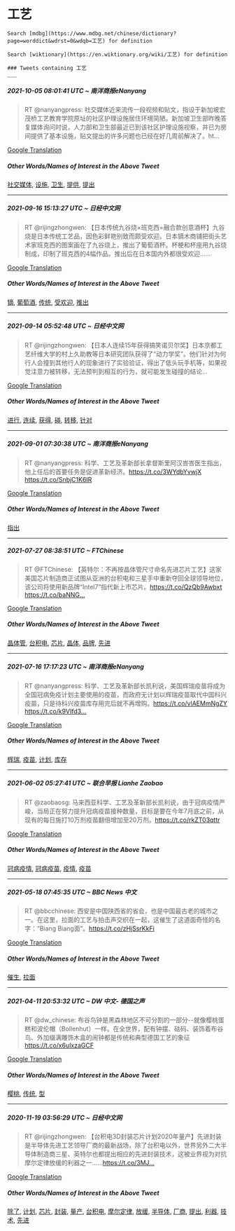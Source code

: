 # 工艺

    Search [mdbg](https://www.mdbg.net/chinese/dictionary?page=worddict&wdrst=0&wdqb=工艺) for definition

    Search [wiktionary](https://en.wiktionary.org/wiki/工艺) for definition

    ### Tweets containing 工艺
    ___
##### 2021-10-05 08:01:41 UTC ~ 南洋商报eNanyang
> RT @nanyangpress: 社交媒体近来流传一段视频和贴文，指设于新加坡宏茂桥工艺教育学院原址的社区护理设施居住环境简陋。新加坡卫生部昨晚答复媒体询问时说，人力部和卫生部最近已到该社区护理设施视察，并已为房间提供了基本设施，贴文提出的许多问题也已经在好几周前解决了。ht…

[Google Translation](https://translate.google.com/?hi=en&tab=TT&sl=zh-CN&tl=en&op=translate&text=RT+%40nanyangpress%3A+%E7%A4%BE%E4%BA%A4%E5%AA%92%E4%BD%93%E8%BF%91%E6%9D%A5%E6%B5%81%E4%BC%A0%E4%B8%80%E6%AE%B5%E8%A7%86%E9%A2%91%E5%92%8C%E8%B4%B4%E6%96%87%EF%BC%8C%E6%8C%87%E8%AE%BE%E4%BA%8E%E6%96%B0%E5%8A%A0%E5%9D%A1%E5%AE%8F%E8%8C%82%E6%A1%A5%E5%B7%A5%E8%89%BA%E6%95%99%E8%82%B2%E5%AD%A6%E9%99%A2%E5%8E%9F%E5%9D%80%E7%9A%84%E7%A4%BE%E5%8C%BA%E6%8A%A4%E7%90%86%E8%AE%BE%E6%96%BD%E5%B1%85%E4%BD%8F%E7%8E%AF%E5%A2%83%E7%AE%80%E9%99%8B%E3%80%82%E6%96%B0%E5%8A%A0%E5%9D%A1%E5%8D%AB%E7%94%9F%E9%83%A8%E6%98%A8%E6%99%9A%E7%AD%94%E5%A4%8D%E5%AA%92%E4%BD%93%E8%AF%A2%E9%97%AE%E6%97%B6%E8%AF%B4%EF%BC%8C%E4%BA%BA%E5%8A%9B%E9%83%A8%E5%92%8C%E5%8D%AB%E7%94%9F%E9%83%A8%E6%9C%80%E8%BF%91%E5%B7%B2%E5%88%B0%E8%AF%A5%E7%A4%BE%E5%8C%BA%E6%8A%A4%E7%90%86%E8%AE%BE%E6%96%BD%E8%A7%86%E5%AF%9F%EF%BC%8C%E5%B9%B6%E5%B7%B2%E4%B8%BA%E6%88%BF%E9%97%B4%E6%8F%90%E4%BE%9B%E4%BA%86%E5%9F%BA%E6%9C%AC%E8%AE%BE%E6%96%BD%EF%BC%8C%E8%B4%B4%E6%96%87%E6%8F%90%E5%87%BA%E7%9A%84%E8%AE%B8%E5%A4%9A%E9%97%AE%E9%A2%98%E4%B9%9F%E5%B7%B2%E7%BB%8F%E5%9C%A8%E5%A5%BD%E5%87%A0%E5%91%A8%E5%89%8D%E8%A7%A3%E5%86%B3%E4%BA%86%E3%80%82ht%E2%80%A6)
##### Other Words/Names of Interest in the Above Tweet
[社交媒体](社交媒体.md), [设施](设施.md), [卫生](卫生.md), [提供](提供.md), [提出](提出.md)
___
##### 2021-09-16 15:13:27 UTC ~ 日经中文网
> RT @rijingzhongwen: 【日本传统九谷烧×班克西=融合款创意酒杯】九谷烧是日本传统工艺品，因色彩鲜艳别致而颇受欢迎。日本镝木商铺把街头艺术家班克西的图案画在了九谷烧上，推出了葡萄酒杯。杯梗和杯座用九谷烧制成，印制了班克西的4幅作品。推出后在日本国内外都很受欢迎……

[Google Translation](https://translate.google.com/?hi=en&tab=TT&sl=zh-CN&tl=en&op=translate&text=RT+%40rijingzhongwen%3A+%E3%80%90%E6%97%A5%E6%9C%AC%E4%BC%A0%E7%BB%9F%E4%B9%9D%E8%B0%B7%E7%83%A7%C3%97%E7%8F%AD%E5%85%8B%E8%A5%BF%3D%E8%9E%8D%E5%90%88%E6%AC%BE%E5%88%9B%E6%84%8F%E9%85%92%E6%9D%AF%E3%80%91%E4%B9%9D%E8%B0%B7%E7%83%A7%E6%98%AF%E6%97%A5%E6%9C%AC%E4%BC%A0%E7%BB%9F%E5%B7%A5%E8%89%BA%E5%93%81%EF%BC%8C%E5%9B%A0%E8%89%B2%E5%BD%A9%E9%B2%9C%E8%89%B3%E5%88%AB%E8%87%B4%E8%80%8C%E9%A2%87%E5%8F%97%E6%AC%A2%E8%BF%8E%E3%80%82%E6%97%A5%E6%9C%AC%E9%95%9D%E6%9C%A8%E5%95%86%E9%93%BA%E6%8A%8A%E8%A1%97%E5%A4%B4%E8%89%BA%E6%9C%AF%E5%AE%B6%E7%8F%AD%E5%85%8B%E8%A5%BF%E7%9A%84%E5%9B%BE%E6%A1%88%E7%94%BB%E5%9C%A8%E4%BA%86%E4%B9%9D%E8%B0%B7%E7%83%A7%E4%B8%8A%EF%BC%8C%E6%8E%A8%E5%87%BA%E4%BA%86%E8%91%A1%E8%90%84%E9%85%92%E6%9D%AF%E3%80%82%E6%9D%AF%E6%A2%97%E5%92%8C%E6%9D%AF%E5%BA%A7%E7%94%A8%E4%B9%9D%E8%B0%B7%E7%83%A7%E5%88%B6%E6%88%90%EF%BC%8C%E5%8D%B0%E5%88%B6%E4%BA%86%E7%8F%AD%E5%85%8B%E8%A5%BF%E7%9A%844%E5%B9%85%E4%BD%9C%E5%93%81%E3%80%82%E6%8E%A8%E5%87%BA%E5%90%8E%E5%9C%A8%E6%97%A5%E6%9C%AC%E5%9B%BD%E5%86%85%E5%A4%96%E9%83%BD%E5%BE%88%E5%8F%97%E6%AC%A2%E8%BF%8E%E2%80%A6%E2%80%A6)
##### Other Words/Names of Interest in the Above Tweet
[镝](镝.md), [葡萄酒](葡萄酒.md), [传统](传统.md), [受欢迎](受欢迎.md), [推出](推出.md)
___
##### 2021-09-14 05:52:48 UTC ~ 日经中文网
> RT @rijingzhongwen: 【日本人连续15年获得搞笑诺贝尔奖】日本京都工艺纤维大学的村上久助教等日本研究团队获得了“动力学奖”。他们针对为何行人会撞到其他行人的现象进行了实验验证，得出了低头玩手机等，如果视觉注意力被转移，无法预判到相互的行为，就可能发生碰撞的结论…

[Google Translation](https://translate.google.com/?hi=en&tab=TT&sl=zh-CN&tl=en&op=translate&text=RT+%40rijingzhongwen%3A+%E3%80%90%E6%97%A5%E6%9C%AC%E4%BA%BA%E8%BF%9E%E7%BB%AD15%E5%B9%B4%E8%8E%B7%E5%BE%97%E6%90%9E%E7%AC%91%E8%AF%BA%E8%B4%9D%E5%B0%94%E5%A5%96%E3%80%91%E6%97%A5%E6%9C%AC%E4%BA%AC%E9%83%BD%E5%B7%A5%E8%89%BA%E7%BA%A4%E7%BB%B4%E5%A4%A7%E5%AD%A6%E7%9A%84%E6%9D%91%E4%B8%8A%E4%B9%85%E5%8A%A9%E6%95%99%E7%AD%89%E6%97%A5%E6%9C%AC%E7%A0%94%E7%A9%B6%E5%9B%A2%E9%98%9F%E8%8E%B7%E5%BE%97%E4%BA%86%E2%80%9C%E5%8A%A8%E5%8A%9B%E5%AD%A6%E5%A5%96%E2%80%9D%E3%80%82%E4%BB%96%E4%BB%AC%E9%92%88%E5%AF%B9%E4%B8%BA%E4%BD%95%E8%A1%8C%E4%BA%BA%E4%BC%9A%E6%92%9E%E5%88%B0%E5%85%B6%E4%BB%96%E8%A1%8C%E4%BA%BA%E7%9A%84%E7%8E%B0%E8%B1%A1%E8%BF%9B%E8%A1%8C%E4%BA%86%E5%AE%9E%E9%AA%8C%E9%AA%8C%E8%AF%81%EF%BC%8C%E5%BE%97%E5%87%BA%E4%BA%86%E4%BD%8E%E5%A4%B4%E7%8E%A9%E6%89%8B%E6%9C%BA%E7%AD%89%EF%BC%8C%E5%A6%82%E6%9E%9C%E8%A7%86%E8%A7%89%E6%B3%A8%E6%84%8F%E5%8A%9B%E8%A2%AB%E8%BD%AC%E7%A7%BB%EF%BC%8C%E6%97%A0%E6%B3%95%E9%A2%84%E5%88%A4%E5%88%B0%E7%9B%B8%E4%BA%92%E7%9A%84%E8%A1%8C%E4%B8%BA%EF%BC%8C%E5%B0%B1%E5%8F%AF%E8%83%BD%E5%8F%91%E7%94%9F%E7%A2%B0%E6%92%9E%E7%9A%84%E7%BB%93%E8%AE%BA%E2%80%A6)
##### Other Words/Names of Interest in the Above Tweet
[进行](进行.md), [连续](连续.md), [获得](获得.md), [碰](碰.md), [转移](转移.md), [针对](针对.md)
___
##### 2021-09-01 07:30:38 UTC ~ 南洋商报eNanyang
> RT @nanyangpress: 科学、工艺及革新部长拿督斯里阿汉峇峇医生指出，他上任后的首要任务是促进革新经济。https://t.co/3WYdbYvwjX https://t.co/SnbjC1K6IR

[Google Translation](https://translate.google.com/?hi=en&tab=TT&sl=zh-CN&tl=en&op=translate&text=RT+%40nanyangpress%3A+%E7%A7%91%E5%AD%A6%E3%80%81%E5%B7%A5%E8%89%BA%E5%8F%8A%E9%9D%A9%E6%96%B0%E9%83%A8%E9%95%BF%E6%8B%BF%E7%9D%A3%E6%96%AF%E9%87%8C%E9%98%BF%E6%B1%89%E5%B3%87%E5%B3%87%E5%8C%BB%E7%94%9F%E6%8C%87%E5%87%BA%EF%BC%8C%E4%BB%96%E4%B8%8A%E4%BB%BB%E5%90%8E%E7%9A%84%E9%A6%96%E8%A6%81%E4%BB%BB%E5%8A%A1%E6%98%AF%E4%BF%83%E8%BF%9B%E9%9D%A9%E6%96%B0%E7%BB%8F%E6%B5%8E%E3%80%82https%3A%2F%2Ft.co%2F3WYdbYvwjX+https%3A%2F%2Ft.co%2FSnbjC1K6IR)
##### Other Words/Names of Interest in the Above Tweet
[指出](指出.md)
___
##### 2021-07-27 08:38:51 UTC ~ FTChinese
> RT @FTChinese: 【英特尔：不再按晶体管尺寸命名先进芯片工艺】这家美国芯片制造商正试图从亚洲的台积电和三星手中重新夺回全球领导地位，该公司将使用新品牌“Intel7”指代新上市芯片。https://t.co/QzQb9Awbxt https://t.co/baNNG…

[Google Translation](https://translate.google.com/?hi=en&tab=TT&sl=zh-CN&tl=en&op=translate&text=RT+%40FTChinese%3A+%E3%80%90%E8%8B%B1%E7%89%B9%E5%B0%94%EF%BC%9A%E4%B8%8D%E5%86%8D%E6%8C%89%E6%99%B6%E4%BD%93%E7%AE%A1%E5%B0%BA%E5%AF%B8%E5%91%BD%E5%90%8D%E5%85%88%E8%BF%9B%E8%8A%AF%E7%89%87%E5%B7%A5%E8%89%BA%E3%80%91%E8%BF%99%E5%AE%B6%E7%BE%8E%E5%9B%BD%E8%8A%AF%E7%89%87%E5%88%B6%E9%80%A0%E5%95%86%E6%AD%A3%E8%AF%95%E5%9B%BE%E4%BB%8E%E4%BA%9A%E6%B4%B2%E7%9A%84%E5%8F%B0%E7%A7%AF%E7%94%B5%E5%92%8C%E4%B8%89%E6%98%9F%E6%89%8B%E4%B8%AD%E9%87%8D%E6%96%B0%E5%A4%BA%E5%9B%9E%E5%85%A8%E7%90%83%E9%A2%86%E5%AF%BC%E5%9C%B0%E4%BD%8D%EF%BC%8C%E8%AF%A5%E5%85%AC%E5%8F%B8%E5%B0%86%E4%BD%BF%E7%94%A8%E6%96%B0%E5%93%81%E7%89%8C%E2%80%9CIntel7%E2%80%9D%E6%8C%87%E4%BB%A3%E6%96%B0%E4%B8%8A%E5%B8%82%E8%8A%AF%E7%89%87%E3%80%82https%3A%2F%2Ft.co%2FQzQb9Awbxt+https%3A%2F%2Ft.co%2FbaNNG%E2%80%A6)
##### Other Words/Names of Interest in the Above Tweet
[晶体管](晶体管.md), [台积电](台积电.md), [芯片](芯片.md), [晶体](晶体.md), [品牌](品牌.md), [先进](先进.md)
___
##### 2021-07-16 17:17:23 UTC ~ 南洋商报eNanyang
> RT @nanyangpress: 科学、工艺及革新部长凯利说，美国辉瑞疫苗将成为全国冠病免疫计划主要使用的疫苗，而政府无计划以辉瑞疫苗取代中国科兴疫苗，只是待科兴疫苗库存用完后就不再增购。https://t.co/vlAEMmNgZY https://t.co/k9VIfd3…

[Google Translation](https://translate.google.com/?hi=en&tab=TT&sl=zh-CN&tl=en&op=translate&text=RT+%40nanyangpress%3A+%E7%A7%91%E5%AD%A6%E3%80%81%E5%B7%A5%E8%89%BA%E5%8F%8A%E9%9D%A9%E6%96%B0%E9%83%A8%E9%95%BF%E5%87%AF%E5%88%A9%E8%AF%B4%EF%BC%8C%E7%BE%8E%E5%9B%BD%E8%BE%89%E7%91%9E%E7%96%AB%E8%8B%97%E5%B0%86%E6%88%90%E4%B8%BA%E5%85%A8%E5%9B%BD%E5%86%A0%E7%97%85%E5%85%8D%E7%96%AB%E8%AE%A1%E5%88%92%E4%B8%BB%E8%A6%81%E4%BD%BF%E7%94%A8%E7%9A%84%E7%96%AB%E8%8B%97%EF%BC%8C%E8%80%8C%E6%94%BF%E5%BA%9C%E6%97%A0%E8%AE%A1%E5%88%92%E4%BB%A5%E8%BE%89%E7%91%9E%E7%96%AB%E8%8B%97%E5%8F%96%E4%BB%A3%E4%B8%AD%E5%9B%BD%E7%A7%91%E5%85%B4%E7%96%AB%E8%8B%97%EF%BC%8C%E5%8F%AA%E6%98%AF%E5%BE%85%E7%A7%91%E5%85%B4%E7%96%AB%E8%8B%97%E5%BA%93%E5%AD%98%E7%94%A8%E5%AE%8C%E5%90%8E%E5%B0%B1%E4%B8%8D%E5%86%8D%E5%A2%9E%E8%B4%AD%E3%80%82https%3A%2F%2Ft.co%2FvlAEMmNgZY+https%3A%2F%2Ft.co%2Fk9VIfd3%E2%80%A6)
##### Other Words/Names of Interest in the Above Tweet
[辉瑞](辉瑞.md), [疫苗](疫苗.md), [计划](计划.md), [库存](库存.md)
___
##### 2021-06-02 05:27:41 UTC ~ 联合早报 Lianhe Zaobao
> RT @zaobaosg: 马来西亚科学、工艺及革新部长凯利说，由于冠病疫情严峻，当局正在努力提升冠病疫苗接种数量，目标是要在今年7月底之前，从现有的每日施打10万剂疫苗翻倍增加至20万剂。https://t.co/rkZT03qttr

[Google Translation](https://translate.google.com/?hi=en&tab=TT&sl=zh-CN&tl=en&op=translate&text=RT+%40zaobaosg%3A+%E9%A9%AC%E6%9D%A5%E8%A5%BF%E4%BA%9A%E7%A7%91%E5%AD%A6%E3%80%81%E5%B7%A5%E8%89%BA%E5%8F%8A%E9%9D%A9%E6%96%B0%E9%83%A8%E9%95%BF%E5%87%AF%E5%88%A9%E8%AF%B4%EF%BC%8C%E7%94%B1%E4%BA%8E%E5%86%A0%E7%97%85%E7%96%AB%E6%83%85%E4%B8%A5%E5%B3%BB%EF%BC%8C%E5%BD%93%E5%B1%80%E6%AD%A3%E5%9C%A8%E5%8A%AA%E5%8A%9B%E6%8F%90%E5%8D%87%E5%86%A0%E7%97%85%E7%96%AB%E8%8B%97%E6%8E%A5%E7%A7%8D%E6%95%B0%E9%87%8F%EF%BC%8C%E7%9B%AE%E6%A0%87%E6%98%AF%E8%A6%81%E5%9C%A8%E4%BB%8A%E5%B9%B47%E6%9C%88%E5%BA%95%E4%B9%8B%E5%89%8D%EF%BC%8C%E4%BB%8E%E7%8E%B0%E6%9C%89%E7%9A%84%E6%AF%8F%E6%97%A5%E6%96%BD%E6%89%9310%E4%B8%87%E5%89%82%E7%96%AB%E8%8B%97%E7%BF%BB%E5%80%8D%E5%A2%9E%E5%8A%A0%E8%87%B320%E4%B8%87%E5%89%82%E3%80%82https%3A%2F%2Ft.co%2FrkZT03qttr)
##### Other Words/Names of Interest in the Above Tweet
[冠病疫情](冠病疫情.md), [冠病疫苗](冠病疫苗.md), [疫情](疫情.md), [疫苗](疫苗.md)
___
##### 2021-05-18 07:45:35 UTC ~ BBC News 中文
> RT @bbcchinese: 西安是中国陕西省的省会，也是中国最古老的城市之一。在这里，拉面的工艺与拍击声交织在一起，这催生了这道面奇怪的名字：“Biang Biang面”。https://t.co/zHjSsrKkFi

[Google Translation](https://translate.google.com/?hi=en&tab=TT&sl=zh-CN&tl=en&op=translate&text=RT+%40bbcchinese%3A+%E8%A5%BF%E5%AE%89%E6%98%AF%E4%B8%AD%E5%9B%BD%E9%99%95%E8%A5%BF%E7%9C%81%E7%9A%84%E7%9C%81%E4%BC%9A%EF%BC%8C%E4%B9%9F%E6%98%AF%E4%B8%AD%E5%9B%BD%E6%9C%80%E5%8F%A4%E8%80%81%E7%9A%84%E5%9F%8E%E5%B8%82%E4%B9%8B%E4%B8%80%E3%80%82%E5%9C%A8%E8%BF%99%E9%87%8C%EF%BC%8C%E6%8B%89%E9%9D%A2%E7%9A%84%E5%B7%A5%E8%89%BA%E4%B8%8E%E6%8B%8D%E5%87%BB%E5%A3%B0%E4%BA%A4%E7%BB%87%E5%9C%A8%E4%B8%80%E8%B5%B7%EF%BC%8C%E8%BF%99%E5%82%AC%E7%94%9F%E4%BA%86%E8%BF%99%E9%81%93%E9%9D%A2%E5%A5%87%E6%80%AA%E7%9A%84%E5%90%8D%E5%AD%97%EF%BC%9A%E2%80%9CBiang+Biang%E9%9D%A2%E2%80%9D%E3%80%82https%3A%2F%2Ft.co%2FzHjSsrKkFi)
##### Other Words/Names of Interest in the Above Tweet
[催生](催生.md), [拉面](拉面.md)
___
##### 2021-04-11 20:53:32 UTC ~ DW 中文- 德国之声
> RT @dw_chinese: 布谷鸟钟是黑森林地区不可分割的一部分--就像樱桃蛋糕和波伦帽（Bollenhut）一样。在全世界，配有钟摆、砝码、装饰着布谷鸟、外加缀满雕饰木盒的闹钟都是传统和典型德国工艺的象征 https://t.co/x6ulxzaGCF

[Google Translation](https://translate.google.com/?hi=en&tab=TT&sl=zh-CN&tl=en&op=translate&text=RT+%40dw_chinese%3A+%E5%B8%83%E8%B0%B7%E9%B8%9F%E9%92%9F%E6%98%AF%E9%BB%91%E6%A3%AE%E6%9E%97%E5%9C%B0%E5%8C%BA%E4%B8%8D%E5%8F%AF%E5%88%86%E5%89%B2%E7%9A%84%E4%B8%80%E9%83%A8%E5%88%86--%E5%B0%B1%E5%83%8F%E6%A8%B1%E6%A1%83%E8%9B%8B%E7%B3%95%E5%92%8C%E6%B3%A2%E4%BC%A6%E5%B8%BD%EF%BC%88Bollenhut%EF%BC%89%E4%B8%80%E6%A0%B7%E3%80%82%E5%9C%A8%E5%85%A8%E4%B8%96%E7%95%8C%EF%BC%8C%E9%85%8D%E6%9C%89%E9%92%9F%E6%91%86%E3%80%81%E7%A0%9D%E7%A0%81%E3%80%81%E8%A3%85%E9%A5%B0%E7%9D%80%E5%B8%83%E8%B0%B7%E9%B8%9F%E3%80%81%E5%A4%96%E5%8A%A0%E7%BC%80%E6%BB%A1%E9%9B%95%E9%A5%B0%E6%9C%A8%E7%9B%92%E7%9A%84%E9%97%B9%E9%92%9F%E9%83%BD%E6%98%AF%E4%BC%A0%E7%BB%9F%E5%92%8C%E5%85%B8%E5%9E%8B%E5%BE%B7%E5%9B%BD%E5%B7%A5%E8%89%BA%E7%9A%84%E8%B1%A1%E5%BE%81+https%3A%2F%2Ft.co%2Fx6ulxzaGCF)
##### Other Words/Names of Interest in the Above Tweet
[樱桃](樱桃.md), [传统](传统.md), [型](型.md)
___
##### 2020-11-19 03:56:29 UTC ~ 日经中文网
> RT @rijingzhongwen: 【台积电3D封装芯片计划2020年量产】先进封装是半导体先进工艺领导厂商的最新战场，除了台积电以外，世界另外二大半导体制造商三星、英特尔也都提出相应的先进封装技术，这被业界视为对抗摩尔定律放缓的利器之一……https://t.co/3MJ…

[Google Translation](https://translate.google.com/?hi=en&tab=TT&sl=zh-CN&tl=en&op=translate&text=RT+%40rijingzhongwen%3A+%E3%80%90%E5%8F%B0%E7%A7%AF%E7%94%B53D%E5%B0%81%E8%A3%85%E8%8A%AF%E7%89%87%E8%AE%A1%E5%88%922020%E5%B9%B4%E9%87%8F%E4%BA%A7%E3%80%91%E5%85%88%E8%BF%9B%E5%B0%81%E8%A3%85%E6%98%AF%E5%8D%8A%E5%AF%BC%E4%BD%93%E5%85%88%E8%BF%9B%E5%B7%A5%E8%89%BA%E9%A2%86%E5%AF%BC%E5%8E%82%E5%95%86%E7%9A%84%E6%9C%80%E6%96%B0%E6%88%98%E5%9C%BA%EF%BC%8C%E9%99%A4%E4%BA%86%E5%8F%B0%E7%A7%AF%E7%94%B5%E4%BB%A5%E5%A4%96%EF%BC%8C%E4%B8%96%E7%95%8C%E5%8F%A6%E5%A4%96%E4%BA%8C%E5%A4%A7%E5%8D%8A%E5%AF%BC%E4%BD%93%E5%88%B6%E9%80%A0%E5%95%86%E4%B8%89%E6%98%9F%E3%80%81%E8%8B%B1%E7%89%B9%E5%B0%94%E4%B9%9F%E9%83%BD%E6%8F%90%E5%87%BA%E7%9B%B8%E5%BA%94%E7%9A%84%E5%85%88%E8%BF%9B%E5%B0%81%E8%A3%85%E6%8A%80%E6%9C%AF%EF%BC%8C%E8%BF%99%E8%A2%AB%E4%B8%9A%E7%95%8C%E8%A7%86%E4%B8%BA%E5%AF%B9%E6%8A%97%E6%91%A9%E5%B0%94%E5%AE%9A%E5%BE%8B%E6%94%BE%E7%BC%93%E7%9A%84%E5%88%A9%E5%99%A8%E4%B9%8B%E4%B8%80%E2%80%A6%E2%80%A6https%3A%2F%2Ft.co%2F3MJ%E2%80%A6)
##### Other Words/Names of Interest in the Above Tweet
[除了](除了.md), [计划](计划.md), [芯片](芯片.md), [封装](封装.md), [量产](量产.md), [台积电](台积电.md), [摩尔定律](摩尔定律.md), [放缓](放缓.md), [半导体](半导体.md), [厂商](厂商.md), [提出](提出.md), [利器](利器.md), [技术](技术.md), [先进](先进.md)
